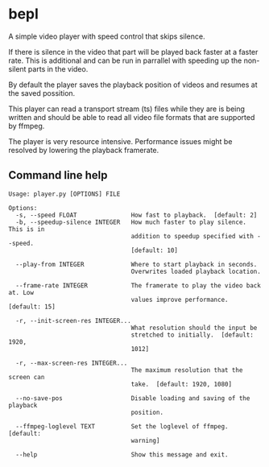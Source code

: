 # bepl
A simple video player with speed control that skips silence. 

If there is silence in the video that part will be played back faster at a faster rate. This is additional and can be run in parrallel with speeding up the non-silent parts in the video.

By default the player saves the playback position of videos and resumes at the saved possition.

This player can read a transport stream (ts) files while they are is being written and should be able to read all video file formats that are supported by ffmpeg.

The player is very resource intensive. Performance issues might be resolved by lowering the playback framerate.

## Command line help
```
Usage: player.py [OPTIONS] FILE

Options:
  -s, --speed FLOAT               How fast to playback.  [default: 2]
  -b, --speedup-silence INTEGER   How much faster to play silence. This is in
                                  addition to speedup specified with --speed.
                                  [default: 10]

  --play-from INTEGER             Where to start playback in seconds.
                                  Overwrites loaded playback location.

  --frame-rate INTEGER            The framerate to play the video back at. Low
                                  values improve performance.  [default: 15]

  -r, --init-screen-res INTEGER...
                                  What resolution should the input be
                                  stretched to initially.  [default: 1920,
                                  1012]

  -r, --max-screen-res INTEGER...
                                  The maximum resolution that the screen can
                                  take.  [default: 1920, 1080]

  --no-save-pos                   Disable loading and saving of the playback
                                  position.

  --ffmpeg-loglevel TEXT          Set the loglevel of ffmpeg.  [default:
                                  warning]

  --help                          Show this message and exit.
```
